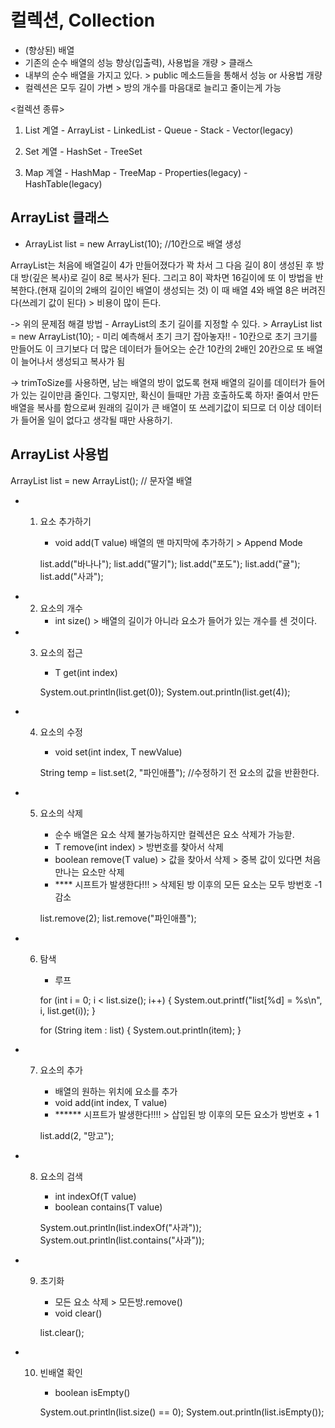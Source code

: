 # 컬렉션, Collection

- (향상된) 배열 
- 기존의 순수 배열의 성능 향상(입출력), 사용법을 개량 > 클래스
- 내부의 순수 배열을 가지고 있다. > public 메소드들을 통해서 성능 or 사용법 개량
- 컬렉션은 모두 길이 가변 > 방의 개수를 마음대로 늘리고 줄이는게 가능


<컬렉션 종류>
1. List 계열
        - ArrayList
        - LinkedList
        - Queue
        - Stack
        - Vector(legacy)

2. Set 계열
        - HashSet
        - TreeSet

3. Map 계열
        - HashMap
        - TreeMap
        - Properties(legacy)
        - HashTable(legacy)
        
        
## ArrayList 클래스

* ArrayList<Integer> list = new ArrayList<Integer>(10); //10칸으로 배열 생성

ArrayList는 처음에 배열길이 4가 만들어졌다가 꽉 차서 그 다음 길이 8이 생성된 후 방 대 방(깊은 복사)로 길이 8로 복사가 된다. 그리고 8이 꽉차면 16길이에 또 이 방법을 반복한다.(현재 길이의 2배의 길이인 배열이 생성되는 것) 이 때 배열 4와 배열 8은 버려진다(쓰레기 값이 된다) > 비용이 많이 든다. 
        
-> 위의 문제점 해결 방법
         - ArrayList의 초기 길이를 지정할 수 있다. > ArrayList<Integer> list = new ArrayList<Integer>(10);
                - 미리 예측해서 초기 크기 잡아놓자!!
                - 10칸으로 초기 크기를 만들어도 이 크기보다 더 많은 데이터가 들어오는 순간 10칸의 2배인 20칸으로 또 배열이 늘어나서 생성되고 복사가 됨
        
-> trimToSize를 사용하면, 남는 배열의 방이 없도록 현재 배열의 길이를 데이터가 들어가 있는 길이만큼 줄인다. 그렇지만, 확신이 들때만 가끔 호출하도록 하자! 줄여서 만든 배열을 복사를 함으로써 원래의 길이가 큰 배열이 또 쓰레기값이 되므로 더 이상 데이터가 들어올 일이 없다고 생각될 때만 사용하기.
        
## ArrayList 사용법
        
ArrayList<String> list = new ArrayList<String>(); // 문자열 배열        
        
* 1. 요소 추가하기
        - void add(T value)
        배열의 맨 마지막에 추가하기 > Append Mode
        
        list.add("바나나");
        list.add("딸기");
        list.add("포도");
        list.add("귤");
        list.add("사과");
        
* 2. 요소의 개수
        - int size() > 배열의 길이가 아니라 요소가 들어가 있는 개수를 센 것이다.
        
* 3. 요소의 접근
        - T get(int index)
        
        System.out.println(list.get(0));
		System.out.println(list.get(4));
        
* 4. 요소의 수정
        - void set(int index, T newValue) 
        
        String temp = list.set(2, "파인애플"); //수정하기 전 요소의 값을 반환한다.
        
* 5. 요소의 삭제
        - 순수 배열은 요소 삭제 불가능하지만 컬렉션은 요소 삭제가 가능핟. 
        - T remove(int index) > 방번호를 찾아서 삭제
        - boolean remove(T value) > 값을 찾아서 삭제 > 중복 값이 있다면 처음 만나는 요소만 삭제
        - **** 시프트가 발생한다!!! > 삭제된 방 이후의 모든 요소는 모두 방번호 -1 감소

        list.remove(2);
        list.remove("파인애플");
        
* 6. 탐색
        - 루프
        
        for (int i = 0; i < list.size(); i++) {
			System.out.printf("list[%d] = %s\n", i, list.get(i));
		}
                                        
        for (String item : list) {
			System.out.println(item);
		}
        
* 7. 요소의 추가
        - 배열의 원하는 위치에 요소를 추가
        - void add(int index, T value)
        - ****** 시프트가 발생한다!!!! > 삽입된 방 이후의 모든 요소가 방번호 + 1
        
        list.add(2, "망고");
        
* 8. 요소의 검색
        - int indexOf(T value)
        - boolean contains(T value)
        
        System.out.println(list.indexOf("사과")); 
        System.out.println(list.contains("사과")); 
                      
        
* 9. 초기화
        - 모든 요소 삭제 > 모든방.remove()
        - void clear()
        
        list.clear();
        
* 10. 빈배열 확인
        - boolean isEmpty()
        
        System.out.println(list.size() == 0);
        System.out.println(list.isEmpty());
        
